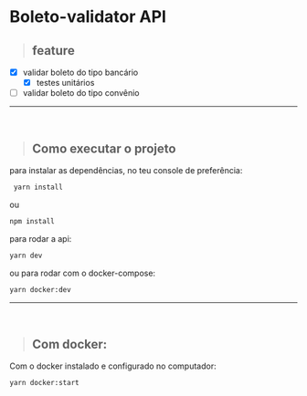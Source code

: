 # **Boleto-validator API**

> ## feature

- [X] validar boleto do tipo bancário
  - [X] testes unitários
- [ ]  validar boleto do tipo convênio

---

<br />

> ## Como executar o projeto

para instalar as dependências, no teu console de preferência:
 ```bash
  yarn install
  ```
ou
  ```bash
  npm install
  ```

para rodar a api:
 ```bash
 yarn dev
 ```

ou para rodar com o docker-compose:

```bash
yarn docker:dev
```

---

<br />


> ## Com docker:
  Com o docker instalado e configurado no computador:
  ```bash
  yarn docker:start
  ```

